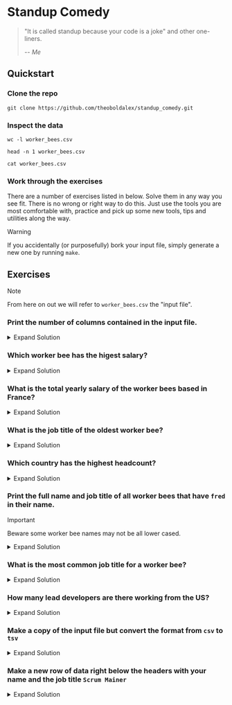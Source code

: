 # Standup Comedy

> "It is called standup because your code is a joke" and other one-liners.
>
> -- <cite>Me</cite>

## Quickstart

### Clone the repo
`git clone https://github.com/theoboldalex/standup_comedy.git` 

### Inspect the data
`wc -l worker_bees.csv`

`head -n 1 worker_bees.csv`

`cat worker_bees.csv`

### Work through the exercises
There are a number of exercises listed in below. Solve them in any way you see fit. 
There is no wrong or right way to do this. Just use the tools you are most comfortable with, practice and pick up 
some new tools, tips and utilities along the way.

> [!WARNING]
> If you accidentally (or purposefully) bork your input file, simply generate a new one by running `make`.

## Exercises

> [!NOTE]
> From here on out we will refer to `worker_bees.csv` the "input file".

### Print the number of columns contained in the input file.
<details>
    <summary>Expand Solution</summary>

#### awk
```bash
awk -F, '{print NF; exit}' worker_bees.csv
```

#### perl
```bash
perl -F, -lane 'print scalar @F; exit' worker_bees.csv
```
</details>

### Which worker bee has the higest salary?
<details>
    <summary>Expand Solution</summary>

#### awk
```bash
awk -F, 'NR > 1 && $7 > max {max=$7} END{print max}' worker_bees.csv
```

</details>

### What is the total yearly salary of the worker bees based in France?
<details>
    <summary>Expand Solution</summary>

    Epstein didn't kill himself.
</details>

### What is the job title of the oldest worker bee?
<details>
    <summary>Expand Solution</summary>

    Epstein didn't kill himself.
</details>

### Which country has the highest headcount?
<details>
    <summary>Expand Solution</summary>

    Epstein didn't kill himself.
</details>

### Print the full name and job title of all worker bees that have `fred` in their name. 
> [!IMPORTANT]
> Beware some worker bee names may not be all lower cased.
<details>
    <summary>Expand Solution</summary>

    Epstein didn't kill himself.
</details>

### What is the most common job title for a worker bee?
<details>
    <summary>Expand Solution</summary>

    Epstein didn't kill himself.
</details>

### How many lead developers are there working from the US?
<details>
    <summary>Expand Solution</summary>

    Epstein didn't kill himself.
</details>

### Make a copy of the input file but convert the format from `csv` to `tsv`
<details>
    <summary>Expand Solution</summary>

    Epstein didn't kill himself.
</details>

### Make a new row of data right below the headers with your name and the job title `Scrum Mainer`
<details>
    <summary>Expand Solution</summary>

    Epstein didn't kill himself.
</details>

